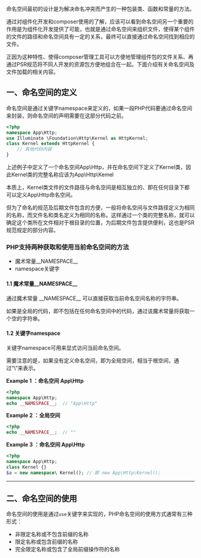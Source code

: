 命名空间最初的设计是为解决命名冲突而产生的一种包装类、函数和常量的方法。

通过对组件化开发和composer使用的了解，应该可以看到命名空间另一个重要的作用是为组件化开发提供了可能，也就是通过命名空间来组织文件，使得某个组件的文件的路径和命名空间具有一定的关系，最终可以直接通过命名空间找到相应的文件。

正因为这种特性、使得composer管理工具可以方便地管理组件包的文件关系、再通过PSR规范将不同人开发的资源包方便地组合在一起。下面介绍有关命名空间及文件加载的相关内容。

## 一、命名空间的定义

命名空间是通过关键字namespace来定义的，如果一段PHP代码要通过命名空间来封装，则命名空间的声明需要在这部分代码之前。

```php
<?php
namespace App\Http;
use Illuminate \Foundation\Http\Kernel as HttpKernel;
class Kernel extends HttpKernel {
    // 其他代码内容
}
```

上述例子中定义了一个命名空间App\Http，并在命名空间下定义了Kernel类，因此Kernel类的完整名称应该为App\Http\Kemel

本质上，Kernel类文件的文件路径与命名空间是相互独立的、即在任何目录下都可以定义App\Http命名空间。

但为了命名的规范及后期文件包含的方便，一般将命名空间与文件路径定义为相同的名称，而文件名和类名定义为相同的名称。这样通过一个类的完整名称，就可以确定这个类所在文件相对于根目录的位置，为后期文件包含提供便利，这也是PSR规范规定的部分内容。

### PHP支持两种获取和使用当前命名空间的方法

* 魔术常量\_\_NAMESPACE\_\_
* namespace关键字

#### 1.1 魔术常量\_\_NAMESPACE\_\_

通过魔术常量 \_\_NAMESPACE\_\_ 可以直接获取当前命名空间名称的宇符串。

如果是全局的代码，即不包括在任何命名空间中的代码，通过该魔术常量将获取一个空的字符串。

#### 1.2 关键字namespace

关键字namespace可用来显式访问当前命名空间。

需要注意的是，如果没有定义命名空间，即为全局空间，相当于根空间，通过“\”来表示。

**Example 1 ：命名空间 App\Http**

```php
<?php
namespace App\Http;
echo __NAMESPACE__;  // "App\Http"
```

**Example 2 ：全局空间**

```php
<?php
echo __NAMESPACE__;  // ""
```

**Example 3 ：命名空间 App\Http**

```php
<?php
namespace App\Http;
class Kernel {}
$a = new namespace\ Kernel(); // 即 new App\Http\Kernel();
```

---

## 二、命名空间的使用

命名空间的使用是通过`use`关键字来实现的，PHP命名空间的使用方式通常有三种形式：

* 非限定名称或不包含前缀的名称
* 限定名称或包含前缀的名称
* 完全限定名称或包含了全局前缀操作符的名称



